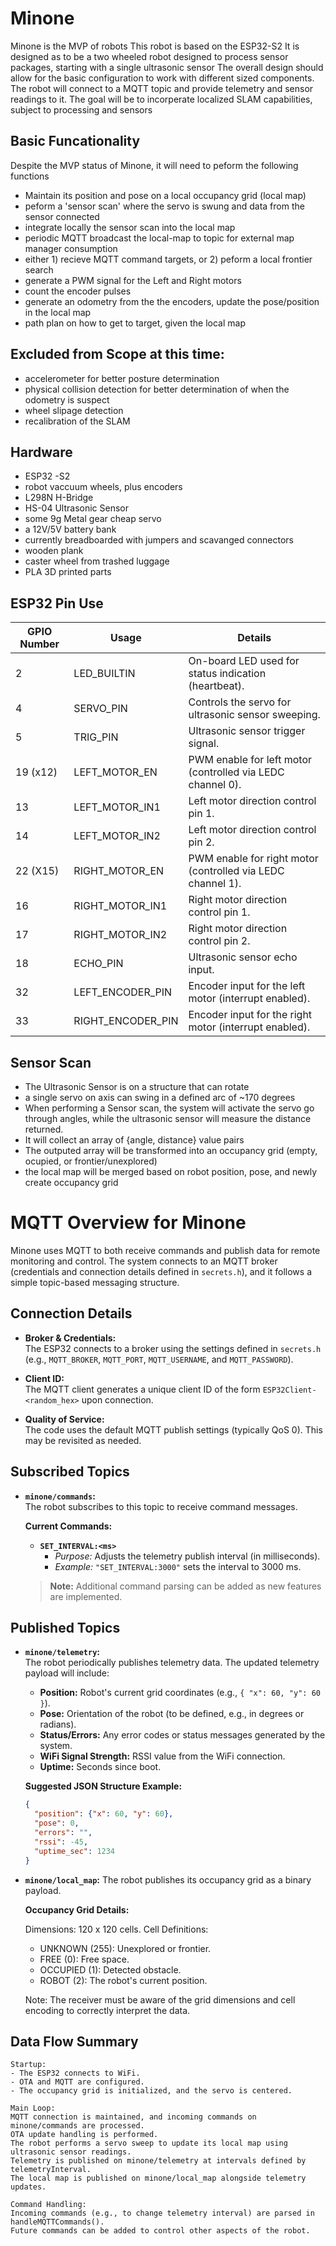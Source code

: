 # Minone
Minone is the MVP of robots
This robot is based on the ESP32-S2
It is designed as to be a two wheeled robot
designed to process sensor packages, starting with a single ultrasonic sensor
The overall design should allow for the basic configuration to work with different sized components.
The robot will connect to a MQTT topic and provide telemetry and sensor readings to it.
The goal will be to incorperate localized SLAM capabilities, subject to processing and sensors 

## Basic Funcationality
Despite the MVP status of Minone, it will need to peform the following functions
- Maintain its position and pose on a local occupancy grid (local map)
- peform a 'sensor scan' where the servo is swung and data from the sensor connected
- integrate locally the sensor scan into the local map
- periodic MQTT broadcast the local-map to topic for external map manager consumption
- either 1) recieve MQTT command targets, or 2) peform a local frontier search
- generate a PWM signal for the Left and Right motors
- count the encoder pulses
- generate an odometry from the the encoders, update the pose/position in the local map
- path plan on how to get to target, given the local map

## Excluded from Scope at this time:
- accelerometer for better posture determination
- physical collision detection for better determination of when the odometry is suspect
- wheel slipage detection
- recalibration of the SLAM

## Hardware
- ESP32 -S2
- robot vaccuum wheels, plus encoders
- L298N H-Bridge
- HS-04 Ultrasonic Sensor
- some 9g Metal gear cheap servo
- a 12V/5V battery bank
- currently breadboarded with jumpers and scavanged connectors
- wooden plank
- caster wheel from trashed luggage
- PLA 3D printed parts

## ESP32 Pin Use
| GPIO Number| Usage             | Details                                                             |
|------------|-------------------|---------------------------------------------------------------------|
| 2          | LED_BUILTIN       | On-board LED used for status indication (heartbeat).                |
| 4          | SERVO_PIN         | Controls the servo for ultrasonic sensor sweeping.                  |
| 5          | TRIG_PIN          | Ultrasonic sensor trigger signal.                                   |
| 19 (x12)   | LEFT_MOTOR_EN     | PWM enable for left motor (controlled via LEDC channel 0).          |
| 13         | LEFT_MOTOR_IN1    | Left motor direction control pin 1.                                 |
| 14         | LEFT_MOTOR_IN2    | Left motor direction control pin 2.                                 |
| 22 (X15)   | RIGHT_MOTOR_EN    | PWM enable for right motor (controlled via LEDC channel 1).         |
| 16         | RIGHT_MOTOR_IN1   | Right motor direction control pin 1.                                |
| 17         | RIGHT_MOTOR_IN2   | Right motor direction control pin 2.                                |
| 18         | ECHO_PIN          | Ultrasonic sensor echo input.                                       |
| 32         | LEFT_ENCODER_PIN  | Encoder input for the left motor (interrupt enabled).               |
| 33         | RIGHT_ENCODER_PIN | Encoder input for the right motor (interrupt enabled).              |


## Sensor Scan
- The Ultrasonic Sensor is on a structure that can rotate
- a single servo on axis can swing in a defined arc of ~170 degrees
- When performing a Sensor scan, the system will activate the servo go through angles, while the ultrasonic sensor will measure the distance returned. 
- It will collect an array of {angle, distance} value pairs
- The outputed array will be transformed into an occupancy grid (empty, ocupied, or frontier/unexplored)
- the local map will be merged based on robot position, pose, and newly create occupancy grid

# MQTT Overview for Minone

Minone uses MQTT to both receive commands and publish data for remote monitoring and control. The system connects to an MQTT broker (credentials and connection details defined in `secrets.h`), and it follows a simple topic-based messaging structure.

## Connection Details

- **Broker & Credentials:**  
  The ESP32 connects to a broker using the settings defined in `secrets.h` (e.g., `MQTT_BROKER`, `MQTT_PORT`, `MQTT_USERNAME`, and `MQTT_PASSWORD`).

- **Client ID:**  
  The MQTT client generates a unique client ID of the form `ESP32Client-<random_hex>` upon connection.

- **Quality of Service:**  
  The code uses the default MQTT publish settings (typically QoS 0). This may be revisited as needed.

## Subscribed Topics

- **`minone/commands`:**  
  The robot subscribes to this topic to receive command messages.

  **Current Commands:**  
  - **`SET_INTERVAL:<ms>`**  
    - *Purpose:* Adjusts the telemetry publish interval (in milliseconds).  
    - *Example:* `"SET_INTERVAL:3000"` sets the interval to 3000 ms.

  > **Note:** Additional command parsing can be added as new features are implemented.

## Published Topics

- **`minone/telemetry`:**  
  The robot periodically publishes telemetry data. The updated telemetry payload will include:
  
  - **Position:** Robot's current grid coordinates (e.g., `{ "x": 60, "y": 60 }`).
  - **Pose:** Orientation of the robot (to be defined, e.g., in degrees or radians).
  - **Status/Errors:** Any error codes or status messages generated by the system.
  - **WiFi Signal Strength:** RSSI value from the WiFi connection.
  - **Uptime:** Seconds since boot.
  
  **Suggested JSON Structure Example:**
  ```json
  {
    "position": {"x": 60, "y": 60},
    "pose": 0,
    "errors": "",
    "rssi": -45,
    "uptime_sec": 1234
  }
  ```

- **`minone/local_map`:**
    The robot publishes its occupancy grid as a binary payload.

    **Occupancy Grid Details:**

    Dimensions: 120 x 120 cells.
    Cell Definitions:
    - UNKNOWN (255): Unexplored or frontier.
    - FREE (0): Free space.
    - OCCUPIED (1): Detected obstacle.
    - ROBOT (2): The robot's current position.

    Note: The receiver must be aware of the grid dimensions and cell encoding to correctly interpret the data.

## Data Flow Summary
    Startup:
    - The ESP32 connects to WiFi.
    - OTA and MQTT are configured.
    - The occupancy grid is initialized, and the servo is centered.

    Main Loop:
    MQTT connection is maintained, and incoming commands on minone/commands are processed.
    OTA update handling is performed.
    The robot performs a servo sweep to update its local map using ultrasonic sensor readings.
    Telemetry is published on minone/telemetry at intervals defined by telemetryInterval.
    The local map is published on minone/local_map alongside telemetry updates.

    Command Handling:
    Incoming commands (e.g., to change telemetry interval) are parsed in handleMQTTCommands().
    Future commands can be added to control other aspects of the robot.
